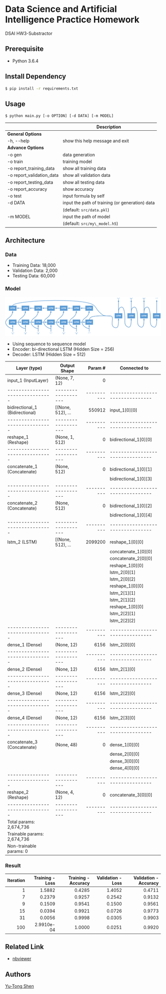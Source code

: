 # Data Science and Artificial Intelligence Practice Homework
DSAI HW3-Substractor

## Prerequisite
- Python 3.6.4

## Install Dependency
```sh
$ pip install -r requirements.txt
```

## Usage
```sh
$ python main.py [-o OPTION] [-d DATA] [-m MODEL]
```
|                            | Description                                    |
| ---                        | ---                                            |
| **General Options**        |                                                |
| -h, --help                 | show this help message and exit                |
| **Advance Options**        |                                                |
| -o gen                     | data generation                                |
| -o train                   | training model                                 |
| -o report\_training\_data  | show all training data                         |
| -o report\_validation\_data| show all validation data                       |
| -o report\_testing\_data   | show all testing data                          |
| -o report\_accuracy        | show accuracy                                  |
| -o test                    | input formula by self                          |
| -d DATA                    | input the path of training (or generation) data|
|                            | (default: `src/data.pkl`)                      |
| -m MODEL                   | input the path of model                        |
|                            | (default: `src/my\_model.h5`)                  |


## Architecture
### Data
- Training Data: 18,000
- Validation Data: 2,000
- Testing Data: 60,000

### Model
![model](img/seq2seq.png)

- Using sequence to sequence model
- Encoder: bi-directional LSTM (Hidden Size = 256)
- Decoder: LSTM (Hidden Size = 512)

| Layer (type)                    | Output Shape        | Param #    | Connected to                     |
| ------------------------------- | ------------------- | ---------: | -------------------------------- |
| input\_1 (InputLayer)           | (None, 7, 12)       | 0          |                                  |
| ------------------------------- | ------------------- | ---------- | -------------------------------- |
| bidirectional\_1 (Bidirectional)| \[(None, 512), ...  | 550912     | input\_1[0][0]                   |
| ------------------------------- | ------------------- | ---------- | -------------------------------- |
| reshape\_1 (Reshape)            | (None, 1, 512)      | 0          | bidirectional\_1[0][0]           |
| ------------------------------- | ------------------- | ---------- | -------------------------------- |
| concatenate\_1 (Concatenate)    | (None, 512)         | 0          | bidirectional\_1[0][1]           |
|                                 |                     |            | bidirectional\_1[0][3]           |
| ------------------------------- | ------------------- | ---------- | -------------------------------- |
| concatenate\_2 (Concatenate)    | (None, 512)         | 0          | bidirectional\_1[0][2]           |
|                                 |                     |            | bidirectional\_1[0][4]           |
| ------------------------------- | ------------------- | ---------- | -------------------------------- |
| lstm\_2 (LSTM)                  | \[(None, 512), ...  | 2099200    | reshape\_1[0][0]                 |
|                                 |                     |            | concatenate\_1[0][0]             |
|                                 |                     |            | concatenate\_2[0][0]             |
|                                 |                     |            | reshape\_1[0][0]                 |
|                                 |                     |            | lstm\_2[0][1]                    |
|                                 |                     |            | lstm\_2[0][2]                    |
|                                 |                     |            | reshape\_1[0][0]                 |
|                                 |                     |            | lstm\_2[1][1]                    |
|                                 |                     |            | lstm\_2[1][2]                    |
|                                 |                     |            | reshape\_1[0][0]                 |
|                                 |                     |            | lstm\_2[2][1]                    |
|                                 |                     |            | lstm\_2[2][2]                    |
| ------------------------------- | ------------------- | ---------- | -------------------------------- |
| dense\_1 (Dense)                | (None, 12)          | 6156       | lstm\_2[0][0]                    |
| ------------------------------- | ------------------- | ---------- | -------------------------------- |
| dense\_2 (Dense)                | (None, 12)          | 6156       | lstm\_2[1][0]                    |
| ------------------------------- | ------------------- | ---------- | -------------------------------- |
| dense\_3 (Dense)                | (None, 12)          | 6156       | lstm\_2[2][0]                    |
| ------------------------------- | ------------------- | ---------- | -------------------------------- |
| dense\_4 (Dense)                | (None, 12)          | 6156       | lstm\_2[3][0]                    |
| ------------------------------- | ------------------- | ---------- | -------------------------------- |
| concatenate\_3 (Concatenate)    | (None, 48)          | 0          | dense\_1[0][0]                   |
|                                 |                     |            | dense\_2[0][0]                   | 
|                                 |                     |            | dense\_3[0][0]                   |
|                                 |                     |            | dense\_4[0][0]                   |
| ------------------------------- | ------------------- | ---------- | -------------------------------- |
| reshape\_2 (Reshape)            | (None, 4, 12)       | 0          | concatenate\_3[0][0]             |
| ------------------------------- | ------------------- | ---------- | -------------------------------- |
| Total params: 2,674,736         |                     |            |                                  | 
| Trainable params: 2,674,736     |                     |            |                                  | 
| Non-trainable params: 0         |                     |            |                                  | 

### Result
| Iteration | Training - Loss | Training - Accuracy | Validation - Loss | Validation - Accuracy |
| ---:      | ---:            | ---:                | ---:              | ---:                  |
| 1         | 1.5882          | 0.4285              | 1.4052            | 0.4711                |
| 7         | 0.2379          | 0.9257              | 0.2542            | 0.9132                |
| 9         | 0.1509          | 0.9541              | 0.1500            | 0.9561                |
| 15        | 0.0394          | 0.9921              | 0.0726            | 0.9773                |
| 31        | 0.0056          | 0.9998              | 0.0305            | 0.9903                |
| 100       | 2.9910e-04      | 1.0000              | 0.0251            | 0.9920                |

## Related Link
- [nbviewer](https://nbviewer.jupyter.org/github/yutongshen/DSAI-HW3-Subtractor/blob/master/Subtractor.ipynb)

## Authors
[Yu-Tong Shen](https://github.com/yutongshen/)

